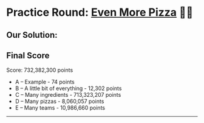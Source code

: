 # Practice Round: [Even More Pizza](practice_round_2021_v3.pdf) 🍕🍕

## Our Solution:

## Final Score

Score: 732,382,300 points

* A – Example - 74 points
* B – A little bit of everything - 12,302 points
* C – Many ingredients - 713,323,207 points
* D – Many pizzas - 8,060,057 points
* E – Many teams - 10,986,660 points

<!-- ![score](./images/score.png) -->

---
